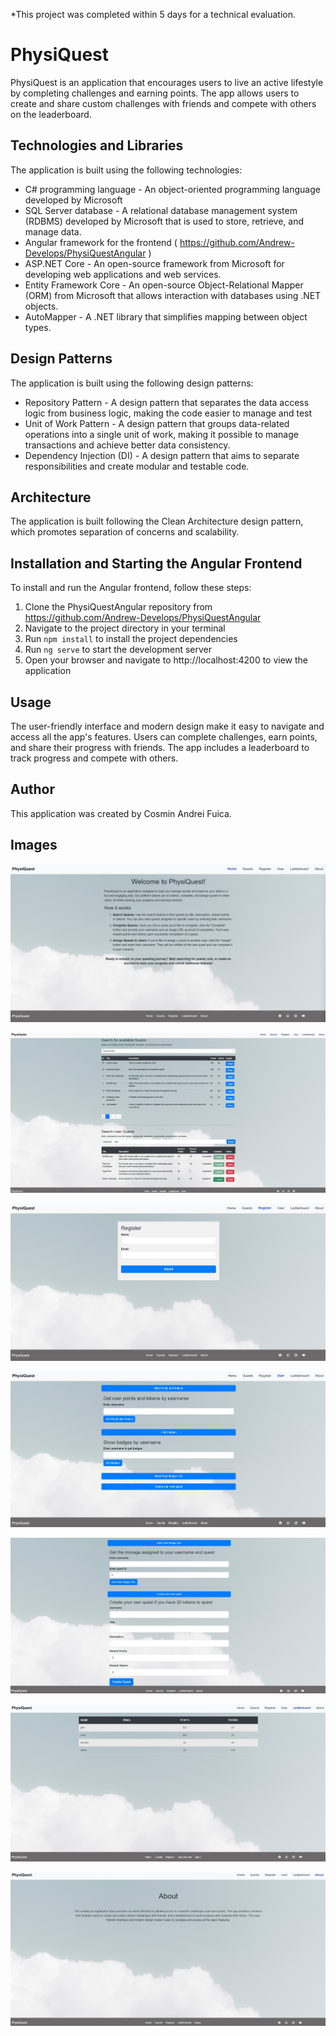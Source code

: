 *This project was completed within 5 days for a technical evaluation.

# PhysiQuest

PhysiQuest is an application that encourages users to live an active lifestyle by completing challenges and earning points. The app allows users to create and share custom challenges with friends and compete with others on the leaderboard.


## Technologies and Libraries

The application is built using the following technologies:

-   C# programming language - An object-oriented programming language developed by Microsoft
-   SQL Server database - A relational database management system (RDBMS) developed by Microsoft that is used to store, retrieve, and manage data.
-   Angular framework for the frontend ( https://github.com/Andrew-Develops/PhysiQuestAngular )
-   ASP.NET Core - An open-source framework from Microsoft for developing web applications and web services.
-   Entity Framework Core - An open-source Object-Relational Mapper (ORM) from Microsoft that allows interaction with databases using .NET objects.
-   AutoMapper - A .NET library that simplifies mapping between object types.

## Design Patterns

The application is built using the following design patterns:

-   Repository Pattern - A design pattern that separates the data access logic from business logic, making the code easier to manage and test
-   Unit of Work Pattern - A design pattern that groups data-related operations into a single unit of work, making it possible to manage transactions and achieve better data consistency.
-   Dependency Injection (DI) - A design pattern that aims to separate responsibilities and create modular and testable code.


## Architecture

The application is built following the Clean Architecture design pattern, which promotes separation of concerns and scalability.


## Installation and Starting the Angular Frontend
To install and run the Angular frontend, follow these steps:

1. Clone the PhysiQuestAngular repository from https://github.com/Andrew-Develops/PhysiQuestAngular
2. Navigate to the project directory in your terminal
3. Run `npm install` to install the project dependencies
4. Run `ng serve` to start the development server
5. Open your browser and navigate to http://localhost:4200 to view the application

## Usage

The user-friendly interface and modern design make it easy to navigate and access all the app's features. Users can complete challenges, earn points, and share their progress with friends. The app includes a leaderboard to track progress and compete with others.

## Author

This application was created by Cosmin Andrei Fuica.

## Images

![image](./img/1.jpg)

![image](./img/2.jpg)

![image](./img/3.jpg)

![image](./img/4.1.jpg)

![image](./img/4.2.jpg)

![image](./img/5.jpg)

![image](./img/6.jpg)
